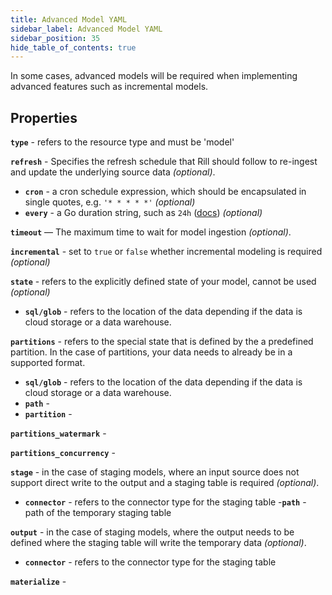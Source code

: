 ```yaml
---
title: Advanced Model YAML
sidebar_label: Advanced Model YAML
sidebar_position: 35
hide_table_of_contents: true
---
```


In some cases, advanced models will be required when implementing advanced features such as incremental models. 

## Properties

**`type`** - refers to the resource type and must be 'model'

**`refresh`** - Specifies the refresh schedule that Rill should follow to re-ingest and update the underlying source data _(optional)_.
  - **`cron`** - a cron schedule expression, which should be encapsulated in single quotes, e.g. `'* * * * *'` _(optional)_
  - **`every`** - a Go duration string, such as `24h` ([docs](https://pkg.go.dev/time#ParseDuration)) _(optional)_

**`timeout`**
 — The maximum time to wait for model ingestion _(optional)_.

**`incremental`** - set to `true` or `false` whether incremental modeling is required _(optional)_

**`state`** - refers to the explicitly defined state of your model, cannot be used _(optional)_ 
  - **`sql/glob`** - refers to the location of the data depending if the data is cloud storage or a data warehouse.

**`partitions`** - refers to the special state that is defined by the a predefined partition. In the case of partitions, your data needs to already be in a supported format. 
  - **`sql/glob`** - refers to the location of the data depending if the data is cloud storage or a data warehouse.
  - **`path`** - 
  - **`partition`** - 

**`partitions_watermark`** - 

**`partitions_concurrency`** - 

**`stage`** - in the case of staging models, where an input source does not support direct write to the output and a staging table is required _(optional)_. 
  - **`connector`** - refers to the connector type for the staging table
  -**`path`** - path of the temporary staging table

**`output`** - in the case of staging models, where the output needs to be defined where the staging table will write the temporary data _(optional)_. 
  - **`connector`** - refers to the connector type for the staging table

**`materialize`** - 